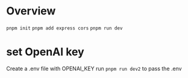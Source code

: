 # Overview

`pnpm init`
`pnpm add express cors`
`pnpm run dev`


# set OpenAI key
Create a .env file with OPENAI_KEY
run `pnpm run dev2` to pass the .env
